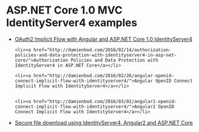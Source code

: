 # ASP.NET Core 1.0 MVC IdentityServer4 examples

<ul>
	<li><a href="http://damienbod.com/2015/11/08/oauth2-implicit-flow-with-angular-and-asp-net-5-identity-server/"> OAuth2 Implicit Flow with Angular and ASP.NET Core 1.0 IdentityServer4</a></li>
	
	<li><a href="http://damienbod.com/2016/02/14/authorization-policies-and-data-protection-with-identityserver4-in-asp-net-core/">Authorization Policies and Data Protection with IdentityServer4 in ASP.NET Core</a></li>

	<li><a href="http://damienbod.com/2016/02/26/angular-openid-connect-implicit-flow-with-identityserver4/">Angular OpenID Connect Implicit Flow with IdentityServer4</a></li>


	<li><a href="http://damienbod.com/2016/03/02/angular2-openid-connect-implicit-flow-with-identityserver4/">Angular2 OpenID Connect Implicit Flow with IdentityServer4</a></li>

<li><a href="http://damienbod.com/2016/03/14/secure-file-download-using-identityserver4-angular2-and-asp-net-core/">Secure file download using IdentityServer4, Angular2 and ASP.NET Core</a></li>

</ul>



